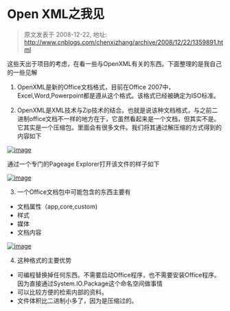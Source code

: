 # Open XML之我见 
> 原文发表于 2008-12-22, 地址: http://www.cnblogs.com/chenxizhang/archive/2008/12/22/1359891.html 


这些天出于项目的考虑，在看一些与OpenXML有关的东西。下面整理的是我自己的一些见解

 1. OpenXML是新的Office文档格式，目前在Office 2007中，Excel,Word,Powerpoint都是遵从这个格式。该格式已经被确定为ISO标准。

 2. OpenXML是XML技术与Zip技术的结合。也就是说该种文档格式，与之前二进制office文档不一样的地方在于，它虽然看起来是一个文档，但其实不是。它其实是一个压缩包。里面会有很多文件。我们将其通过解压缩的方式得到的内容如下

 [![image](http://www.cnblogs.com/images/cnblogs_com/chenxizhang/WindowsLiveWriter/OpenXML_D9FF/image_thumb_1.png)](http://www.cnblogs.com/images/cnblogs_com/chenxizhang/WindowsLiveWriter/OpenXML_D9FF/image_4.png) 

 通过一个专门的Pageage Explorer打开该文件的样子如下

 [![image](http://www.cnblogs.com/images/cnblogs_com/chenxizhang/WindowsLiveWriter/OpenXML_D9FF/image_thumb.png)](http://www.cnblogs.com/images/cnblogs_com/chenxizhang/WindowsLiveWriter/OpenXML_D9FF/image_2.png) 

 3. 一个Office文档包中可能包含的东西主要有

 * 文档属性（app,core,custom)
* 样式
* 媒体
* 文档内容

 [![image](http://www.cnblogs.com/images/cnblogs_com/chenxizhang/WindowsLiveWriter/OpenXML_D9FF/image_thumb_2.png)](http://www.cnblogs.com/images/cnblogs_com/chenxizhang/WindowsLiveWriter/OpenXML_D9FF/image_6.png) 

 4. 这种格式的主要优势

 * 可编程替换掉任何东西。不需要启动Office程序，也不需要安装Office程序。因为直接通过System.IO.Package这个命名空间做事情
* 可以比较方便的检索内部的资料。
* 文件体积比二进制小多了，因为是压缩过的。
